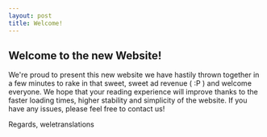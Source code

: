 ```yaml
---
layout: post
title: Welcome!
---
```


## Welcome to the new Website!

We're proud to present this new website we have hastily thrown together in a few minutes to rake in that sweet, sweet ad revenue ( :P ) and welcome everyone. We hope that your reading experience will improve thanks to the faster loading times, higher stability and simplicity of the website. If you have any issues, please feel free to contact us!

Regards,
weletranslations
